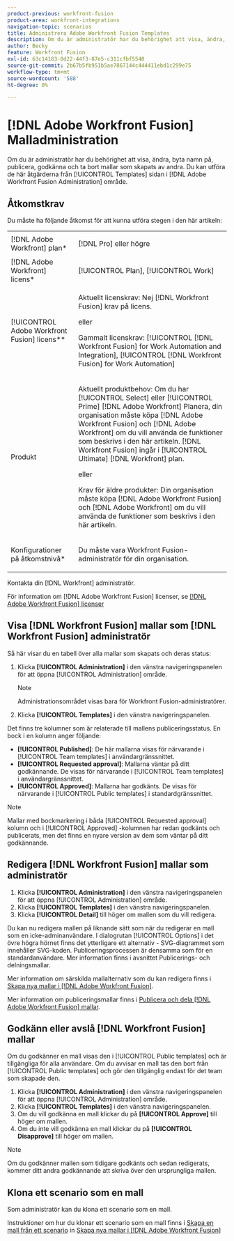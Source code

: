 ```yaml
---
product-previous: workfront-fusion
product-area: workfront-integrations
navigation-topic: scenarios
title: Administrera Adobe Workfront Fusion Templates
description: Om du är administratör har du behörighet att visa, ändra, byta namn på, publicera, godkänna och ta bort mallar som skapats av andra. Du kan utföra de här åtgärderna från [!UICONTROL Templates] sidan i [!DNL Adobe Workfront Fusion Administration] område.
author: Becky
feature: Workfront Fusion
exl-id: 63c14183-0d22-44f3-87e5-c311cfbf5540
source-git-commit: 2b67b5fb951b5ae7867144c444411ebd1c299e75
workflow-type: tm+mt
source-wordcount: '588'
ht-degree: 0%

---
```


# [!DNL Adobe Workfront Fusion] Malladministration

Om du är administratör har du behörighet att visa, ändra, byta namn på, publicera, godkänna och ta bort mallar som skapats av andra. Du kan utföra de här åtgärderna från [!UICONTROL Templates] sidan i [!DNL Adobe Workfront Fusion Administration] område.

## Åtkomstkrav

Du måste ha följande åtkomst för att kunna utföra stegen i den här artikeln:

<table style="table-layout:auto"> 
 <col> 
 <col> 
 <tbody> 
  <tr> 
    <td role="rowheader">[!DNL Adobe Workfront] plan*</td> 
   <td> <p>[!DNL Pro] eller högre</p> </td> 
  </tr>
   <tr data-mc-conditions="QuicksilverOrClassic.Draft mode"> 
    <td role="rowheader">[!DNL Adobe Workfront] licens*</td> 
    <td> <p>[!UICONTROL Plan], [!UICONTROL Work]</p> </td> 
   </tr>
  <tr> 
   <td role="rowheader">[!UICONTROL Adobe Workfront Fusion] licens**</td> 
  <td>
   <p>Aktuellt licenskrav: Nej [!DNL Workfront Fusion] krav på licens.</p>
   <p>eller</p>
   <p>Gammalt licenskrav: [!UICONTROL [!DNL Workfront Fusion] for Work Automation and Integration],  [!UICONTROL [!DNL Workfront Fusion] for Work Automation]</p>
   </td>  
  </tr> 
  <tr> 
   <td role="rowheader">Produkt</td> 
   <td>
   <p>Aktuellt produktbehov: Om du har [!UICONTROL Select] eller [!UICONTROL Prime] [!DNL Adobe Workfront] Planera, din organisation måste köpa [!DNL Adobe Workfront Fusion] och [!DNL Adobe Workfront] om du vill använda de funktioner som beskrivs i den här artikeln. [!DNL Workfront Fusion] ingår i [!UICONTROL Ultimate] [!DNL Workfront] plan.</p>
   <p>eller</p>
   <p>Krav för äldre produkter: Din organisation måste köpa [!DNL Adobe Workfront Fusion] och [!DNL Adobe Workfront] om du vill använda de funktioner som beskrivs i den här artikeln.</p>
   </td> 
  </tr> 
  <tr data-mc-conditions=""> 
   <td role="rowheader">Konfigurationer på åtkomstnivå*</td> 
   <td> <p>Du måste vara Workfront Fusion-administratör för din organisation.</p> </td> 
  </tr> 
 </tbody> 
</table>

Kontakta din [!DNL Workfront] administratör.

För information om [!DNL Adobe Workfront Fusion] licenser, se [[!DNL Adobe Workfront Fusion] licenser](../../../workfront-fusion/get-started/license-automation-vs-integration.md)

## Visa [!DNL Workfront Fusion] mallar som [!DNL Workfront Fusion] administratör

Så här visar du en tabell över alla mallar som skapats och deras status:

1. Klicka **[!UICONTROL Administration]** i den vänstra navigeringspanelen för att öppna [!UICONTROL Administration] område.

   >[!NOTE]
   >
   >Administrationsområdet visas bara för Workfront Fusion-administratörer.

1. Klicka **[!UICONTROL Templates]** i den vänstra navigeringspanelen.

Det finns tre kolumner som är relaterade till mallens publiceringsstatus. En bock i en kolumn anger följande:

* **[!UICONTROL Published]**: De här mallarna visas för närvarande i [!UICONTROL Team templates] i användargränssnittet.
* **[!UICONTROL Requested approval]**: Mallarna väntar på ditt godkännande. De visas för närvarande i [!UICONTROL Team templates] i användargränssnittet.
* **[!UICONTROL Approved]**: Mallarna har godkänts. De visas för närvarande i [!UICONTROL Public templates] i standardgränssnittet.

>[!NOTE]
>
>Mallar med bockmarkering i båda [!UICONTROL Requested approval] kolumn och i [!UICONTROL Approved] -kolumnen har redan godkänts och publicerats, men det finns en nyare version av dem som väntar på ditt godkännande.

## Redigera [!DNL Workfront Fusion] mallar som administratör

1. Klicka **[!UICONTROL Administration]** i den vänstra navigeringspanelen för att öppna [!UICONTROL Administration] område.
1. Klicka **[!UICONTROL Templates]** i den vänstra navigeringspanelen.
1. Klicka **[!UICONTROL Detail]** till höger om mallen som du vill redigera.

Du kan nu redigera mallen på liknande sätt som när du redigerar en mall som en icke-adminanvändare. I dialogrutan [!UICONTROL Options] i det övre högra hörnet finns det ytterligare ett alternativ - SVG-diagrammet som innehåller SVG-koden. Publiceringsprocessen är densamma som för en standardanvändare. Mer information finns i avsnittet Publicerings- och delningsmallar.

Mer information om särskilda mallalternativ som du kan redigera finns i [Skapa nya mallar i [!DNL Adobe Workfront Fusion]](../../../workfront-fusion/scenarios/templates/create-new-fusion-templates.md).

Mer information om publiceringsmallar finns i [Publicera och dela [!DNL Adobe Workfront Fusion] mallar](../../../workfront-fusion/scenarios/templates/publish-and-share-fusion-templates.md).

## Godkänn eller avslå [!DNL Workfront Fusion] mallar

Om du godkänner en mall visas den i [!UICONTROL Public templates] och är tillgängliga för alla användare. Om du avvisar en mall tas den bort från [!UICONTROL Public templates] och gör den tillgänglig endast för det team som skapade den.

1. Klicka **[!UICONTROL Administration]** i den vänstra navigeringspanelen för att öppna [!UICONTROL Administration] område.
1. Klicka **[!UICONTROL Templates]** i den vänstra navigeringspanelen.
1. Om du vill godkänna en mall klickar du på **[!UICONTROL Approve]** till höger om mallen.
1. Om du inte vill godkänna en mall klickar du på **[!UICONTROL Disapprove]** till höger om mallen.

>[!NOTE]
>
>Om du godkänner mallen som tidigare godkänts och sedan redigerats, kommer ditt andra godkännande att skriva över den ursprungliga mallen.

## Klona ett scenario som en mall

Som administratör kan du klona ett scenario som en mall.

Instruktioner om hur du klonar ett scenario som en mall finns i [Skapa en mall från ett scenario](../../../workfront-fusion/scenarios/templates/create-new-fusion-templates.md#create-a-template-from-a-scenario) in [Skapa nya mallar i [!DNL Adobe Workfront Fusion]](../../../workfront-fusion/scenarios/templates/create-new-fusion-templates.md)

